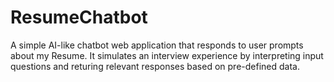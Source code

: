 # ResumeChatbot
A simple AI-like chatbot web application that responds to user prompts about my Resume. It simulates an interview experience by interpreting input questions and returing relevant responses based on pre-defined data.
